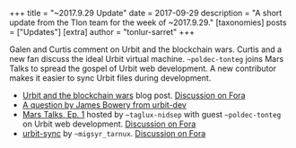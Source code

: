 +++
title = "~2017.9.29 Update"
date = 2017-09-29
description = "A short update from the Tlon team for the week of ~2017.9.29."
[taxonomies]
posts = ["Updates"]
[extra]
author = "tonlur-sarret"
+++

Galen and Curtis comment on Urbit and the blockchain wars. Curtis and a new fan discuss the ideal Urbit virtual machine. `~poldec-tonteg` joins Mars Talks to spread the gospel of Urbit web development. A new contributor makes it easier to sync Urbit files during development.

- [Urbit and the blockchain wars](https://urbit.org/blog/2017.9-critique/) blog post. [Discussion on Fora](https://urbit.org/fora/posts/~2017.9.25..20.34.38..8e27~/)
- [A question by James Bowery from urbit-dev](https://urbit.org/fora/posts/~2017.9.26..23.26.32..1066~/)
- [Mars Talks, Ep. 1](https://www.youtube.com/watch?v=lX0xx70TcJE) hosted by `~taglux-nidsep` with guest `~poldec-tonteg` on Urbit web development. [Discussion on Fora](https://urbit.org/fora/posts/~2017.9.28..04.10.26..a4bb~)
- [urbit-sync](https://github.com/ngzax/urbit-sync) by `~migsyr_tarnux`. [Discussion on Fora](https://urbit.org/fora/posts/~2017.9.29..11.58.54..4dd1~)
